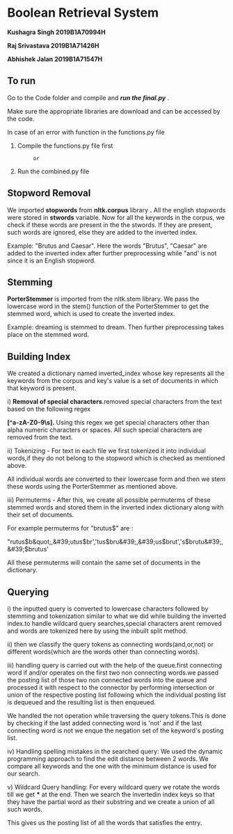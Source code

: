 <h1> Boolean Retrieval System </h1>

**Kushagra Singh 2019B1A70994H**

**Raj Srivastava 2019B1A71426H**

**Abhishek Jalan 2019B1A71547H**

**<h2>To run</h2>**
Go to the Code folder and compile and _**run the final.py**_ .

Make sure the appropriate libraries are download and can be accessed by the code.

In case of an error with function in the functions.py file 
1. Compile the functions.py file first

            or
  
2. Run the combined.py file

**<h2>Stopword Removal</h2>**

We imported **stopwords** from **nltk.corpus** library **.** All the english stopwords were stored in **stwords** variable. Now for all the keywords in the corpus, we check if these words are present in the the stwords. If they are present, such words are ignored, else they are added to the inverted index.

Example: &quot;Brutus and Caesar&quot;. Here the words &quot;Brutus&quot;, &quot;Caesar&quot; are added to the inverted index after further preprocessing while &quot;and&#39; is not since it is an English stopword.

**<h2>Stemming</h2>**

**PorterStemmer** is imported from the nltk.stem library. We pass the lowercase word in the stem() function of the PorterStemmer to get the stemmed word, which is used to create the inverted index.

Example: dreaming is stemmed to dream. Then further preprocessing takes place on the stemmed word.

**<h2>Building Index</h2>**

We created a dictionary named inverted\_index whose key represents all the keywords from the corpus and key&#39;s value is a set of documents in which that keyword is present.

i) **Removal of special characters**.removed special characters from the text based on the following regex

**[^a-zA-Z0-9\s].** Using this regex we get special characters other than alpha numeric characters or spaces. All such special characters are removed from the text.

ii) Tokenizing - For text in each file we first tokenized it into individual words,if they do not belong to the stopword which is checked as mentioned above.

All individual words are converted to their lowercase form and then we stem these words using the PorterStemmer as mentioned above.

iii) Permuterms - After this, we create all possible permuterms of these stemmed words and stored them in the inverted index dictionary along with their set of documents.

For example permuterms for &quot;brutus$&quot; are :

&quot;rutus$b&quot;,&#39;utus$br&#39;,&#39;tus$bru&#39;,&#39;us$brut&#39;,&#39;s$brutu&#39;,&#39;$brutus&#39;

All these permuterms will contain the same set of documents in the dictionary.

**<h2>Querying</h2>**

i) the inputted query is converted to lowercase characters followed by stemming and tokenization similar to what we did while building the inverted index.to handle wildcard query searches,special characters arent removed and words are tokenized here by using the inbuilt split method.

ii) then we classify the query tokens as connecting words(and,or,not) or different words(which are the words other than connecting words).

iii) handling query is carried out with the help of the queue.first connecting word if and/or operates on the first two non connecting words.we passed the posting list of those two non connected words into the queue and processed it with respect to the connector by performing intersection or union of the respective posting list following which the individual posting list is dequeued and the resulting list is then enqueued.

We handled the not operation while traversing the query tokens.This is done by checking if the last added connecting word is &#39;not&#39; and if the last connecting word is not we enque the negation set of the keyword&#39;s posting list.

iv) Handling spelling mistakes in the searched query: We used the dynamic programming approach to find the edit distance between 2 words. We compare all keywords and the one with the minimum distance is used for our search.

v) Wildcard Query handling: For every wildcard query we rotate the words till we get **\*** at the end. Then we search the invertedin index keys so that they have the partial word as their substring and we create a union of all such words.

This gives us the posting list of all the words that satisfies the entry.

